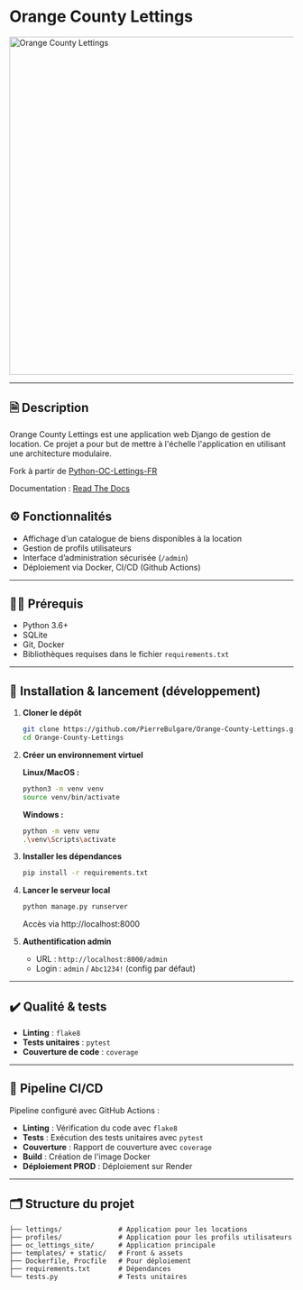 # Orange County Lettings

<img src="https://i.postimg.cc/MHm1vfhD/1689880374259-Orange-County-Lettings-Ad.png" alt="Orange County Lettings" width="600"/>

---

## 🗎 Description

Orange County Lettings est une application web Django de gestion de location.
Ce projet a pour but de mettre à l'échelle l'application en utilisant une architecture modulaire.

Fork à partir de [Python-OC-Lettings-FR](https://github.com/OpenClassrooms-Student-Center/Python-OC-Lettings-FR)

Documentation : [Read The Docs](https://orange-county-lettings-docs.readthedocs.io/fr/latest)

## ⚙️ Fonctionnalités

- Affichage d’un catalogue de biens disponibles à la location
- Gestion de profils utilisateurs
- Interface d’administration sécurisée (`/admin`)
- Déploiement via Docker, CI/CD (Github Actions)

---

## 🧑‍💻 Prérequis

- Python 3.6+
- SQLite
- Git, Docker
- Bibliothèques requises dans le fichier `requirements.txt`

---

## 🚀 Installation & lancement (développement)

1. **Cloner le dépôt**
   ```bash
   git clone https://github.com/PierreBulgare/Orange-County-Lettings.git
   cd Orange-County-Lettings
   ```
2. **Créer un environnement virtuel**
   
   **Linux/MacOS :**
   ```bash
   python3 -m venv venv
   source venv/bin/activate
   ```
   **Windows :**
   ```bash
   python -m venv venv
   .\venv\Scripts\activate
   ```
3. **Installer les dépendances**
   ```bash
   pip install -r requirements.txt
   ```
4. **Lancer le serveur local**
   ```bash
   python manage.py runserver
   ```
   Accès via http://localhost:8000
5. **Authentification admin**
   - URL : `http://localhost:8000/admin`
   - Login : `admin` / `Abc1234!` (config par défaut)

---

## ✔️ Qualité & tests

- **Linting** : `flake8`
- **Tests unitaires** : `pytest`
- **Couverture de code** : `coverage`

---

## 🔁 Pipeline CI/CD

Pipeline configuré avec GitHub Actions :
- **Linting** : Vérification du code avec `flake8`
- **Tests** : Exécution des tests unitaires avec `pytest`
- **Couverture** : Rapport de couverture avec `coverage`
- **Build** : Création de l'image Docker
- **Déploiement PROD** : Déploiement sur Render

---

## 🗂️ Structure du projet

```
├── lettings/              # Application pour les locations
├── profiles/              # Application pour les profils utilisateurs
├── oc_lettings_site/      # Application principale
├── templates/ + static/   # Front & assets
├── Dockerfile, Procfile   # Pour déploiement
├── requirements.txt       # Dépendances
└── tests.py               # Tests unitaires
```
